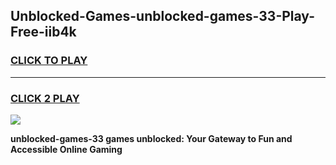 
## Unblocked-Games-unblocked-games-33-Play-Free-iib4k
<h3>
<a href="https://premium76.site?title=unblocked-games-33&ref=23A">CLICK TO PLAY</a></h3>
<hr>

<h3>
<a href="https://premium76.site?title=unblocked-games-33&ref=23A">CLICK 2 PLAY</a>
  
</h3>

<a href="https://premium76.site?title=unblocked-games-33&ref=23A"><img src="https://clearcache.store/games.png"></a>


**unblocked-games-33 games unblocked: Your Gateway to Fun and Accessible Online Gaming**
